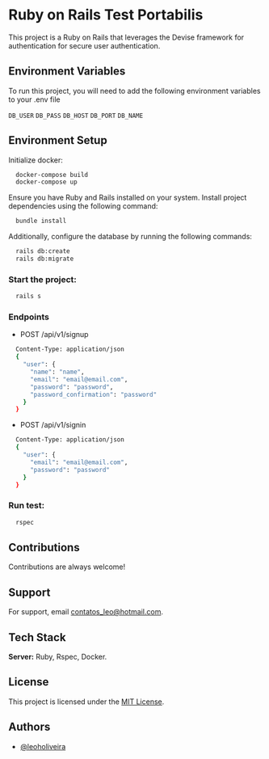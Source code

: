 
# Ruby on Rails Test Portabilis

This project is a Ruby on Rails that leverages the Devise framework for authentication for secure user authentication.

## Environment Variables

To run this project, you will need to add the following environment variables to your .env file

`DB_USER`
`DB_PASS`
`DB_HOST`
`DB_PORT`
`DB_NAME`

## Environment Setup

Initialize docker:

```bash
  docker-compose build
  docker-compose up
```

Ensure you have Ruby and Rails installed on your system. Install project dependencies using the following command:

```bash
  bundle install
```

Additionally, configure the database by running the following commands:

```bash
  rails db:create
  rails db:migrate
```

### Start the project:

```bash
  rails s
```

### Endpoints

- POST /api/v1/signup
```bash
  Content-Type: application/json
  {
    "user": {
      "name": "name",
      "email": "email@email.com",
      "password": "password",
      "password_confirmation": "password"
    }
  }
```

- POST /api/v1/signin
```bash
  Content-Type: application/json
  {
    "user": {
      "email": "email@email.com",
      "password": "password"
    }
  }
```

### Run test:

```bash
  rspec
```

## Contributions

Contributions are always welcome!

## Support

For support, email contatos_leo@hotmail.com.

## Tech Stack

**Server:** Ruby, Rspec, Docker.

## License

This project is licensed under the [MIT License](https://choosealicense.com/licenses/mit/).

## Authors

- [@leoholiveira](https://github.com/leoholiveira)